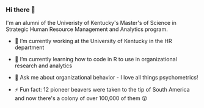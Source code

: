 ### Hi there 👋

I'm an alumni of the Univeristy of Kentucky's Master's of Science in Strategic Human Resource Management and Analytics program.

- 🔭 I’m currently working at the University of Kentucky in the HR department

- 🌱 I’m currently learning how to code in R to use in organizational research and analytics

- 💬 Ask me about organizational behavior - I love all things psychometrics!

- ⚡ Fun fact: 12 pioneer beavers were taken to the tip of South America and now there's a colony of over 100,000 of them 😲
